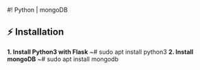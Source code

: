 #! Python | mongoDB
## :zap: Installation
**1. Install Python3 with Flask**
     ~# sudo apt install python3
**2. Install mongoDB**
     ~# sudo apt install mongodb
